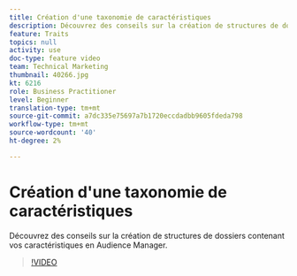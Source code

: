 ```yaml
---
title: Création d'une taxonomie de caractéristiques
description: Découvrez des conseils sur la création de structures de dossiers contenant vos caractéristiques en Audience Manager.
feature: Traits
topics: null
activity: use
doc-type: feature video
team: Technical Marketing
thumbnail: 40266.jpg
kt: 6216
role: Business Practitioner
level: Beginner
translation-type: tm+mt
source-git-commit: a7dc335e75697a7b1720eccdadbb9605fdeda798
workflow-type: tm+mt
source-wordcount: '40'
ht-degree: 2%

---
```



# Création d&#39;une taxonomie de caractéristiques

Découvrez des conseils sur la création de structures de dossiers contenant vos caractéristiques en Audience Manager.

>[!VIDEO](https://video.tv.adobe.com/v/40266/?quality=12&learn=on)
